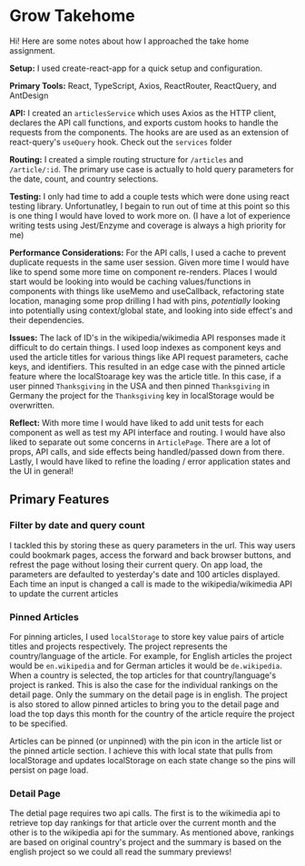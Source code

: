 # Grow Takehome

Hi! Here are some notes about how I approached the take home assignment.

**Setup:** I used create-react-app for a quick setup and configuration.

**Primary Tools:** React, TypeScript, Axios, ReactRouter, ReactQuery, and AntDesign

**API:** I created an `articlesService` which uses Axios as the HTTP client, declares the API call functions, and exports custom hooks to handle the requests from the components. The hooks are are used as an extension of react-query's `useQuery` hook. Check out the `services` folder

**Routing:** I created a simple routing structure for `/articles` and `/article/:id`. The primary use case is actually to hold query parameters for the date, count, and country selections.

**Testing:** I only had time to add a couple tests which were done using react testing library. Unfortunatley, I begain to run out of time at this point so this is one thing I would have loved to work more on. (I have a lot of experience writing tests using Jest/Enzyme and coverage is always a high priority for me)

**Performance Considerations:** For the API calls, I used a cache to prevent duplicate requests in the same user session. Given more time I would have like to spend some more time on component re-renders. Places I would start would be looking into would be caching values/functions in components with things like useMemo and useCallback, refactoring state location, managing some prop drilling I had with pins, _potentially_ looking into potentially using context/global state, and looking into side effect's and their dependencies.

**Issues:**
The lack of ID's in the wikipedia/wikimedia API responses made it difficult to do certain things. I used loop indexes as component keys and used the article titles for various things like API request parameters, cache keys, and identifiers. This resulted in an edge case with the pinned article feature where the localStoarage key was the article title. In this case, if a user pinned `Thanksgiving` in the USA and then pinned `Thanksgiving` in Germany the project for the `Thanksgiving` key in localStorage would be overwritten.

**Reflect:**
With more time I would have liked to add unit tests for each component as well as test my API interface and routing. I would have also liked to separate out some concerns in `ArticlePage`. There are a lot of props, API calls, and side effects being handled/passed down from there. Lastly, I would have liked to refine the loading / error application states and the UI in general!

## Primary Features

### Filter by date and query count

I tackled this by storing these as query parameters in the url. This way users could bookmark pages, access the forward and back browser buttons, and refrest the page without losing their current query. On app load, the parameters are defaulted to yesterday's date and 100 articles displayed. Each time an input is changed a call is made to the wikipedia/wikimedia API to update the current articles

### Pinned Articles

For pinning articles, I used `localStorage` to store key value pairs of article titles and projects respectively. The project represents the country/language of the article. For example, for English articles the project would be `en.wikipedia` and for German articles it would be `de.wikipedia`. When a country is selected, the top articles for that country/language's project is ranked. This is also the case for the individual rankings on the detail page. Only the summary on the detail page is in english.
The project is also stored to allow pinned articles to bring you to the detail page and load the top days this month for the country of the article require the project to be specified.

Articles can be pinned (or unpinned) with the pin icon in the article list or the pinned article section. I achieve this with local state that pulls from localStorage and updates localStorage on each state change so the pins will persist on page load.

### Detail Page

The detial page requires two api calls. The first is to the wikimedia api to retrieve top day rankings for that article over the current month and the other is to the wikipedia api for the summary. As mentioned above, rankings are based on original country's project and the summary is based on the english project so we could all read the summary previews!
